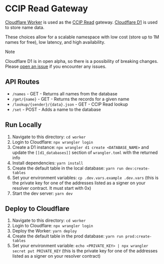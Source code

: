 # CCIP Read Gateway

[Cloudflare Worker](https://developers.cloudflare.com/workers/) is used as the [CCIP Read](https://eips.ethereum.org/EIPS/eip-3668) gateway. [Cloudflare D1](https://developers.cloudflare.com/d1/) is used to store name data.

These choices allow for a scalable namespace with low cost (store up to 1M names for free), low latency, and high availability.

> [!NOTE]  
> Cloudflare D1 is in open alpha, so there is a possibility of breaking changes. Please [open an issue](https://github.com/gskril/ens-offchain-registrar/issues) if you encounter any issues.

## API Routes

- `/names` - GET - Returns all names from the database
- `/get/{name}` - GET - Returns the records for a given name
- `/lookup/{sender}/{data}.json` - GET - CCIP Read lookup
- `/set` - POST - Adds a name to the database

## Run Locally

1. Navigate to this directory: `cd worker`
2. Login to Cloudflare: `npx wrangler login`
3. Create a D1 instance: `npx wrangler d1 create <DATABASE_NAME>` and update the `[[d1_databases]]` section of `wrangler.toml` with the returned info
4. Install dependencies: `yarn install`
5. Create the default table in the local database: `yarn run dev:create-tables`
6. Set your environment variables: `cp .dev.vars.example .dev.vars` (this is the private key for one of the addresses listed as a signer on your resolver contract. It must start with 0x)
7. Start the dev server: `yarn dev`

## Deploy to Cloudflare

1. Navigate to this directory: `cd worker`
2. Login to Cloudflare: `npx wrangler login`
3. Deploy the Worker: `yarn deploy`
4. Create the default table in the prod database: `yarn run prod:create-tables`
5. Set your environment variable: `echo <PRIVATE_KEY> | npx wrangler secret put PRIVATE_KEY` (this is the private key for one of the addresses listed as a signer on your resolver contract)
